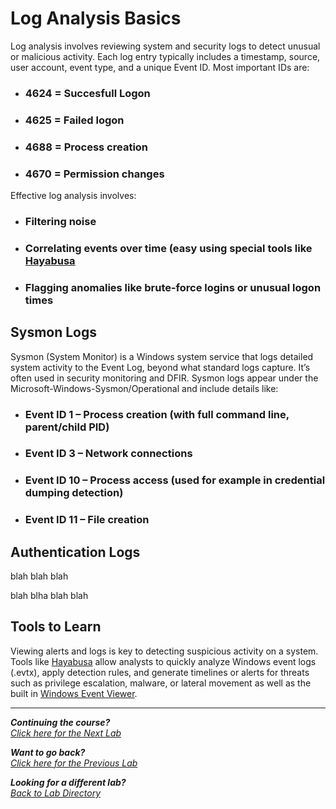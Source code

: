 # Log Analysis Basics

Log analysis involves reviewing system and security logs to detect unusual or malicious activity. Each log entry typically includes a timestamp, source, user account, event type, and a unique Event ID.
Most important IDs are:
- ### 4624 = Succesfull Logon
- ### 4625 = Failed logon
- ### 4688 = Process creation
- ### 4670 = Permission changes

Effective log analysis involves:
- ### Filtering noise
- ### Correlating events over time (easy using special tools like [Hayabusa](/courseFiles/tools/Hayabusa.md)
- ### Flagging anomalies like brute-force logins or unusual logon times



## Sysmon Logs
Sysmon (System Monitor) is a Windows system service that logs detailed system activity to the Event Log, beyond what standard logs capture. It’s often used in security monitoring and DFIR.
Sysmon logs appear under the Microsoft-Windows-Sysmon/Operational and include details like:
- ### Event ID 1 – Process creation (with full command line, parent/child PID)
- ### Event ID 3 – Network connections
- ### Event ID 10 – Process access (used for example in credential dumping detection)
- ### Event ID 11 – File creation



## Authentication Logs
blah blah
blah 

blah blha blah
blah

## Tools to Learn
Viewing alerts and logs is key to detecting suspicious activity on a system. Tools like [Hayabusa](/courseFiles/tools/Hayabusa.md) allow analysts to quickly analyze Windows event logs (.evtx), apply detection rules, and generate timelines or alerts for threats such as privilege escalation, malware, or lateral movement as well as the built in [Windows Event Viewer](/courseFiles/tools/WinEventViewer.md).


***                                                       

<b><i>Continuing the course?</b>
</br>
[Click here for the Next Lab](/courseFiles/toolsAndPlatforms/toolsAndPlatforms.md)</i>

<b><i>Want to go back?</b>
</br>
[Click here for the Previous Lab](/courseFiles/welcome/welcome.md)

<b><i>Looking for a different lab? </b></br>[Back to Lab Directory](/coursenavigation.md)</i>
